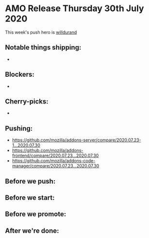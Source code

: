 # AMO Release Thursday 30th July 2020

This week's push hero is [willdurand](https://github.com/willdurand)

## Notable things shipping:

-

## Blockers:

-

## Cherry-picks:

- 

## Pushing:

- https://github.com/mozilla/addons-server/compare/2020.07.23-1...2020.07.30
- https://github.com/mozilla/addons-frontend/compare/2020.07.23...2020.07.30
- https://github.com/mozilla/addons-code-manager/compare/2020.07.23...2020.07.30

## Before we push:

## Before we start:

## Before we promote:

## After we're done:
